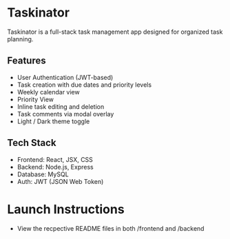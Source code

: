 # Taskinator

Taskinator is a full-stack task management app designed for organized task planning.

## Features

- User Authentication (JWT-based)
- Task creation with due dates and priority levels
- Weekly calendar view
- Priority View
- Inline task editing and deletion
- Task comments via modal overlay
- Light / Dark theme toggle

## Tech Stack

- Frontend: React, JSX, CSS
- Backend: Node.js, Express
- Database: MySQL
- Auth: JWT (JSON Web Token)

# Launch Instructions

- View the recpective README files in both /frontend and /backend


